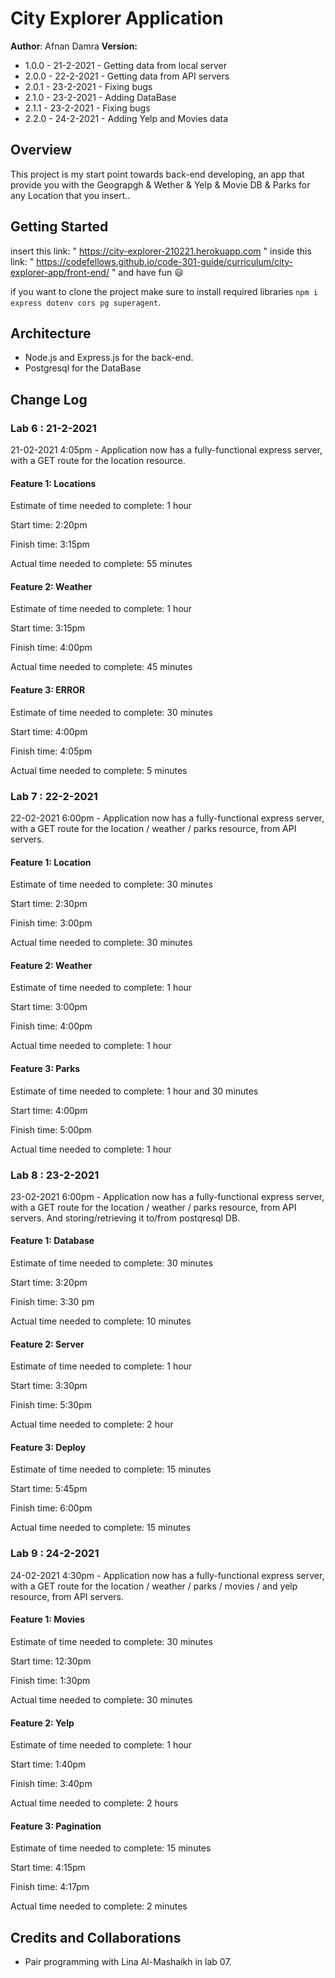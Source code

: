 # City Explorer Application

**Author**: Afnan Damra
**Version:**
* 1.0.0 - 21-2-2021 - Getting data from local server
* 2.0.0 - 22-2-2021 - Getting data from API servers
* 2.0.1 - 23-2-2021 - Fixing bugs
* 2.1.0 - 23-2-2021 - Adding DataBase
* 2.1.1 - 23-2-2021 - Fixing bugs
* 2.2.0 - 24-2-2021 - Adding Yelp and Movies data


## Overview
This project is my start point towards back-end developing, an app that provide you with the Geograpgh & Wether & Yelp & Movie DB & Parks for any Location that you insert..

## Getting Started
insert this link:
" https://city-explorer-210221.herokuapp.com "
inside this link:
" https://codefellows.github.io/code-301-guide/curriculum/city-explorer-app/front-end/ "
and have fun :smiley:

if you want to clone the project make sure to install required libraries `npm i express dotenv cors pg superagent`.

## Architecture
- Node.js and Express.js for the back-end. 
- Postgresql for the DataBase

## Change Log

### Lab 6 : 21-2-2021
21-02-2021 4:05pm - Application now has a fully-functional express server, with a GET route for the location resource.

#### Feature 1: Locations

Estimate of time needed to complete: 1 hour

Start time: 2:20pm

Finish time: 3:15pm

Actual time needed to complete: 55 minutes

#### Feature 2: Weather

Estimate of time needed to complete: 1 hour

Start time: 3:15pm

Finish time: 4:00pm

Actual time needed to complete: 45 minutes

#### Feature 3: ERROR

Estimate of time needed to complete: 30 minutes

Start time: 4:00pm

Finish time: 4:05pm

Actual time needed to complete: 5 minutes

### Lab 7 : 22-2-2021

22-02-2021 6:00pm - Application now has a fully-functional express server, with a GET route for the location / weather / parks resource, from API servers.

#### Feature 1: Location

Estimate of time needed to complete: 30 minutes

Start time: 2:30pm

Finish time: 3:00pm

Actual time needed to complete: 30 minutes

#### Feature 2: Weather

Estimate of time needed to complete: 1 hour

Start time: 3:00pm

Finish time: 4:00pm

Actual time needed to complete: 1 hour

#### Feature 3: Parks

Estimate of time needed to complete: 1 hour and 30 minutes

Start time: 4:00pm

Finish time: 5:00pm

Actual time needed to complete: 1 hour

### Lab 8 : 23-2-2021

23-02-2021 6:00pm -  Application now has a fully-functional express server, with a GET route for the location / weather / parks resource, from API servers. And storing/retrieving it to/from postqresql DB.

#### Feature 1: Database

Estimate of time needed to complete: 30 minutes

Start time: 3:20pm

Finish time: 3:30 pm

Actual time needed to complete: 10 minutes

#### Feature 2: Server

Estimate of time needed to complete: 1 hour

Start time: 3:30pm

Finish time: 5:30pm

Actual time needed to complete: 2 hour

#### Feature 3: Deploy

Estimate of time needed to complete: 15 minutes

Start time: 5:45pm

Finish time: 6:00pm

Actual time needed to complete: 15 minutes

### Lab 9 : 24-2-2021

24-02-2021 4:30pm -  Application now has a fully-functional express server, with a GET route for the location / weather / parks / movies / and yelp resource, from API servers.

#### Feature 1: Movies

Estimate of time needed to complete: 30 minutes

Start time: 12:30pm

Finish time: 1:30pm

Actual time needed to complete:  30 minutes

#### Feature 2: Yelp

Estimate of time needed to complete: 1 hour

Start time: 1:40pm

Finish time: 3:40pm

Actual time needed to complete: 2 hours

#### Feature 3: Pagination

Estimate of time needed to complete: 15 minutes

Start time: 4:15pm

Finish time: 4:17pm

Actual time needed to complete: 2 minutes

## Credits and Collaborations
- Pair programming with Lina Al-Mashaikh in lab 07.
<!-- - Pair programming with Aya Berjawi in lab 08. -->

